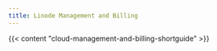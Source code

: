 ```yaml
---
title: Linode Management and Billing
---
```


{{< content "cloud-management-and-billing-shortguide" >}}
